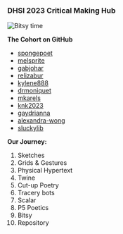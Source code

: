 ### DHSI 2023 Critical Making Hub

![Bitsy time](https://amsucf.github.io/DHSICritMaking/recording.gif)

**The Cohort on GitHub**
- [spongepoet](https://spongepoet.github.io/dhsi/) 
- [melsprite](https://melsprite.github.io/DHSI/)
- [gabjohar](https://gabjohar.github.io/sillyoracle/)
- [relizabur](https://relizabur.github.io/secondtry/) 
- [kylene888](https://kylene888.github.io/DHSI-Critical-Making/)
- [drmoniquet](https://drmoniquet.github.io/critical-making-dhsi23/) 
- [mkarels](https://mkarels.github.io/MakingWS/)
- [knk2023](https://knk2023.github.io/DHSI2023/)
- [gaydrianna](https://gaydrianna.github.io/dhsi23/)
- [alexandra-wong](https://alexandra-wong.github.io/DHSI-CM/)
- [sluckylib](https://sluckylib.github.io/dhsi2023/) 

**Our Journey:**
1. Sketches
2. Grids & Gestures
3. Physical Hypertext
4. Twine
5. Cut-up Poetry
6. Tracery bots
7. Scalar
8. P5 Poetics
9. Bitsy
10. Repository
